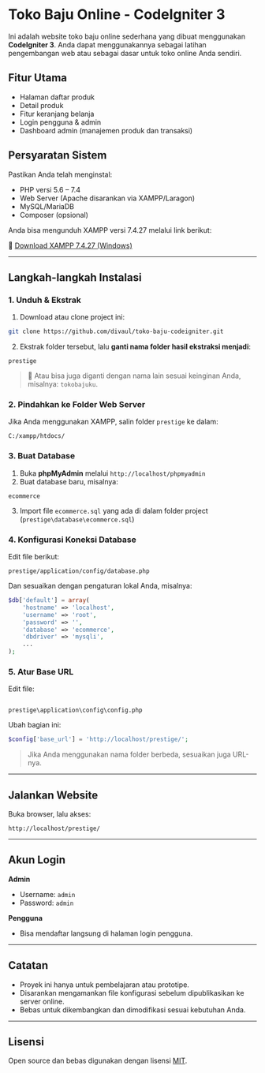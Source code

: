 # Toko Baju Online - CodeIgniter 3

Ini adalah website toko baju online sederhana yang dibuat menggunakan **CodeIgniter 3**. Anda dapat menggunakannya sebagai latihan pengembangan web atau sebagai dasar untuk toko online Anda sendiri.

## Fitur Utama

- Halaman daftar produk
- Detail produk
- Fitur keranjang belanja
- Login pengguna & admin
- Dashboard admin (manajemen produk dan transaksi)

## Persyaratan Sistem

Pastikan Anda telah menginstal:

- PHP versi 5.6 – 7.4
- Web Server (Apache disarankan via XAMPP/Laragon)
- MySQL/MariaDB
- Composer (opsional)

Anda bisa mengunduh XAMPP versi 7.4.27 melalui link berikut:

🔗 [Download XAMPP 7.4.27 (Windows)](https://sourceforge.net/projects/xampp/files/XAMPP%20Windows/7.4.27/xampp-windows-x64-7.4.27-1-VC15-installer.exe/download)


---

## Langkah-langkah Instalasi

### 1. Unduh & Ekstrak

1. Download atau clone project ini:

```bash
git clone https://github.com/divaul/toko-baju-codeigniter.git
```

2. Ekstrak folder tersebut, lalu **ganti nama folder hasil ekstraksi menjadi**:

```
prestige
```

> 📌 Atau bisa juga diganti dengan nama lain sesuai keinginan Anda, misalnya: `tokobajuku`.

### 2. Pindahkan ke Folder Web Server

Jika Anda menggunakan XAMPP, salin folder `prestige` ke dalam:

```
C:/xampp/htdocs/
```

### 3. Buat Database

1. Buka **phpMyAdmin** melalui `http://localhost/phpmyadmin`
2. Buat database baru, misalnya:

```
ecommerce
```

3. Import file `ecommerce.sql` yang ada di dalam folder project (`prestige\database\ecommerce.sql`)

### 4. Konfigurasi Koneksi Database

Edit file berikut:

```
prestige/application/config/database.php
```

Dan sesuaikan dengan pengaturan lokal Anda, misalnya:

```php
$db['default'] = array(
	'hostname' => 'localhost',
	'username' => 'root',
	'password' => '',
	'database' => 'ecommerce',
	'dbdriver' => 'mysqli',
	...
);
```

### 5. Atur Base URL

Edit file:

```

prestige\application\config\config.php

```

Ubah bagian ini:

```php
$config['base_url'] = 'http://localhost/prestige/';
```

> Jika Anda menggunakan nama folder berbeda, sesuaikan juga URL-nya.

---

## Jalankan Website

Buka browser, lalu akses:

```
http://localhost/prestige/
```

---

## Akun Login

**Admin**
- Username: `admin`
- Password: `admin`

**Pengguna**
- Bisa mendaftar langsung di halaman login pengguna.

---

## Catatan

- Proyek ini hanya untuk pembelajaran atau prototipe.
- Disarankan mengamankan file konfigurasi sebelum dipublikasikan ke server online.
- Bebas untuk dikembangkan dan dimodifikasi sesuai kebutuhan Anda.

---

## Lisensi

Open source dan bebas digunakan dengan lisensi [MIT](LICENSE).
